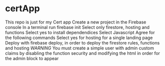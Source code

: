 # certApp
This repo is just for my Cert app
Create a new project in the Firebase console
In a terminal run firebase init
Select only firestore, hosting and functions
Select yes to install dependendices
Select Javascript
Agree for the following commands 
Select yes for hosting for a single landing page
Deploy with firebase deploy, in order to deploy the firestore rules, functions and hosting
*WARNING* You must create a simple user with admin custom claims by  disabling the function security and modifying the html in order for the admin block to appear

